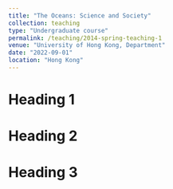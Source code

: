 ```yaml
---
title: "The Oceans: Science and Society"
collection: teaching
type: "Undergraduate course"
permalink: /teaching/2014-spring-teaching-1
venue: "University of Hong Kong, Department"
date: "2022-09-01"
location: "Hong Kong"
---
```




Heading 1
======

Heading 2
======

Heading 3
======

